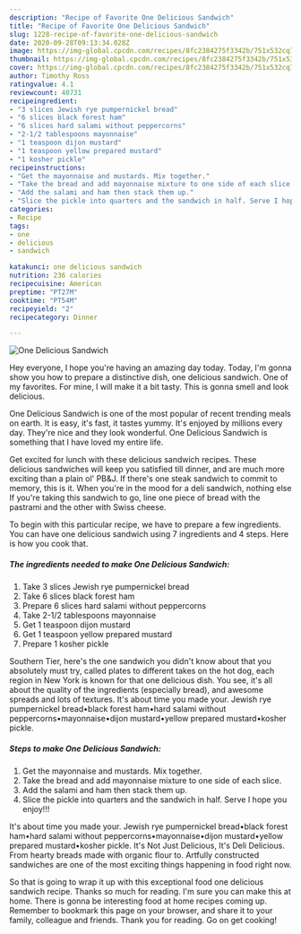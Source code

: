 ```yaml
---
description: "Recipe of Favorite One Delicious Sandwich"
title: "Recipe of Favorite One Delicious Sandwich"
slug: 1228-recipe-of-favorite-one-delicious-sandwich
date: 2020-09-28T09:13:34.028Z
image: https://img-global.cpcdn.com/recipes/8fc2384275f3342b/751x532cq70/one-delicious-sandwich-recipe-main-photo.jpg
thumbnail: https://img-global.cpcdn.com/recipes/8fc2384275f3342b/751x532cq70/one-delicious-sandwich-recipe-main-photo.jpg
cover: https://img-global.cpcdn.com/recipes/8fc2384275f3342b/751x532cq70/one-delicious-sandwich-recipe-main-photo.jpg
author: Timothy Ross
ratingvalue: 4.1
reviewcount: 40731
recipeingredient:
- "3 slices Jewish rye pumpernickel bread"
- "6 slices black forest ham"
- "6 slices hard salami without peppercorns"
- "2-1/2 tablespoons mayonnaise"
- "1 teaspoon dijon mustard"
- "1 teaspoon yellow prepared mustard"
- "1 kosher pickle"
recipeinstructions:
- "Get the mayonnaise and mustards. Mix together."
- "Take the bread and add mayonnaise mixture to one side of each slice."
- "Add the salami and ham then stack them up."
- "Slice the pickle into quarters and the sandwich in half. Serve I hope you enjoy!!!"
categories:
- Recipe
tags:
- one
- delicious
- sandwich

katakunci: one delicious sandwich 
nutrition: 236 calories
recipecuisine: American
preptime: "PT27M"
cooktime: "PT54M"
recipeyield: "2"
recipecategory: Dinner

---
```



![One Delicious Sandwich](https://img-global.cpcdn.com/recipes/8fc2384275f3342b/751x532cq70/one-delicious-sandwich-recipe-main-photo.jpg)

Hey everyone, I hope you're having an amazing day today. Today, I'm gonna show you how to prepare a distinctive dish, one delicious sandwich. One of my favorites. For mine, I will make it a bit tasty. This is gonna smell and look delicious.

One Delicious Sandwich is one of the most popular of recent trending meals on earth. It is easy, it's fast, it tastes yummy. It's enjoyed by millions every day. They're nice and they look wonderful. One Delicious Sandwich is something that I have loved my entire life.

Get excited for lunch with these delicious sandwich recipes. These delicious sandwiches will keep you satisfied till dinner, and are much more exciting than a plain ol&#39; PB&amp;J. If there&#39;s one steak sandwich to commit to memory, this is it. When you&#39;re in the mood for a deli sandwich, nothing else If you&#39;re taking this sandwich to go, line one piece of bread with the pastrami and the other with Swiss cheese.


To begin with this particular recipe, we have to prepare a few ingredients. You can have one delicious sandwich using 7 ingredients and 4 steps. Here is how you cook that.

<!--inarticleads1-->

##### The ingredients needed to make One Delicious Sandwich:

1. Take 3 slices Jewish rye pumpernickel bread
1. Take 6 slices black forest ham
1. Prepare 6 slices hard salami without peppercorns
1. Take 2-1/2 tablespoons mayonnaise
1. Get 1 teaspoon dijon mustard
1. Get 1 teaspoon yellow prepared mustard
1. Prepare 1 kosher pickle


Southern Tier, here&#39;s the one sandwich you didn&#39;t know about that you absolutely must try, called plates to different takes on the hot dog, each region in New York is known for that one delicious dish. You see, it&#39;s all about the quality of the ingredients (especially bread), and awesome spreads and lots of textures. It&#39;s about time you made your. Jewish rye pumpernickel bread•black forest ham•hard salami without peppercorns•mayonnaise•dijon mustard•yellow prepared mustard•kosher pickle. 

<!--inarticleads2-->

##### Steps to make One Delicious Sandwich:

1. Get the mayonnaise and mustards. Mix together.
1. Take the bread and add mayonnaise mixture to one side of each slice.
1. Add the salami and ham then stack them up.
1. Slice the pickle into quarters and the sandwich in half. Serve I hope you enjoy!!!


It&#39;s about time you made your. Jewish rye pumpernickel bread•black forest ham•hard salami without peppercorns•mayonnaise•dijon mustard•yellow prepared mustard•kosher pickle. It&#39;s Not Just Delicious, It&#39;s Deli Delicious. From hearty breads made with organic flour to. Artfully constructed sandwiches are one of the most exciting things happening in food right now. 

So that is going to wrap it up with this exceptional food one delicious sandwich recipe. Thanks so much for reading. I'm sure you can make this at home. There is gonna be interesting food at home recipes coming up. Remember to bookmark this page on your browser, and share it to your family, colleague and friends. Thank you for reading. Go on get cooking!
